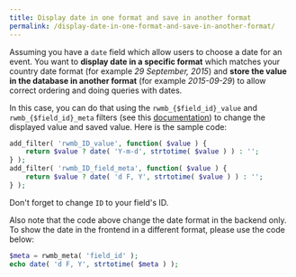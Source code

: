 ```yaml
---
title: Display date in one format and save in another format
permalink: /display-date-in-one-format-and-save-in-another-format/
---
```


Assuming you have a `date` field which allow users to choose a date for an event. You want to **display date in a specific format** which matches your country date format (for example *29 September, 2015*) and **store the value in the database in another format** (for example *2015-09-29*) to allow correct ordering and doing queries with dates.

In this case, you can do that using the `rwmb_{$field_id}_value` and `rwmb_{$field_id}_meta` filters (see this [documentation](/filters/)) to change the displayed value and saved value. Here is the sample code:

```php
add_filter( 'rwmb_ID_value', function( $value ) {
    return $value ? date( 'Y-m-d', strtotime( $value ) ) : '';
} );
add_filter( 'rwmb_ID_field_meta', function( $value ) {
    return $value ? date( 'd F, Y', strtotime( $value ) ) : '';
} );
```

Don't forget to change `ID` to your field's ID.

Also note that the code above change the date format in the backend only. To show the date in the frontend in a different format, please use the code below:

```php
$meta = rwmb_meta( 'field_id' );
echo date( 'd F, Y', strtotime( $meta ) );
```